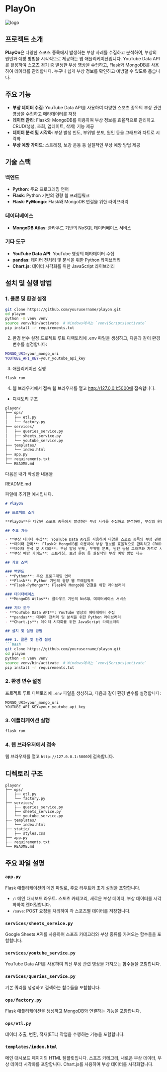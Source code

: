 # PlayOn 
![logo](src/static/img/palyon-log-img.jpeg)

## 프로젝트 소개

**PlayOn**은 다양한 스포츠 종목에서 발생하는 부상 사례를 수집하고 분석하여, 부상의 원인과 예방 방법을 시각적으로 제공하는 웹 애플리케이션입니다. YouTube Data API를 활용하여 스포츠 경기 중 발생한 부상 영상을 수집하고, Flask와 MongoDB를 사용하여 데이터를 관리합니다. 누구나 쉽게 부상 정보를 확인하고 예방할 수 있도록 돕습니다.

## 주요 기능

- **부상 데이터 수집**: YouTube Data API를 사용하여 다양한 스포츠 종목의 부상 관련 영상을 수집하고 메타데이터를 저장
- **데이터 관리**: Flask와 MongoDB를 이용하여 부상 정보를 효율적으로 관리하고 CRUD(생성, 조회, 업데이트, 삭제) 기능 제공
- **데이터 분석 및 시각화**: 부상 발생 빈도, 부위별 분포, 원인 등을 그래프와 차트로 시각화
- **부상 예방 가이드**: 스트레칭, 보강 운동 등 실질적인 부상 예방 방법 제공

## 기술 스택

### 백엔드
- **Python**: 주요 프로그래밍 언어
- **Flask**: Python 기반의 경량 웹 프레임워크
- **Flask-PyMongo**: Flask와 MongoDB 연결을 위한 라이브러리

### 데이터베이스
- **MongoDB Atlas**: 클라우드 기반의 NoSQL 데이터베이스 서비스

### 기타 도구
- **YouTube Data API**: YouTube 영상의 메타데이터 수집
- **pandas**: 데이터 전처리 및 분석을 위한 Python 라이브러리
- **Chart.js**: 데이터 시각화를 위한 JavaScript 라이브러리

## 설치 및 실행 방법

### 1. 클론 및 환경 설정
```bash
git clone https://github.com/yourusername/playon.git
cd playon
python -m venv venv
source venv/bin/activate  # Windows에서는 `venv\Scripts\activate`
pip install -r requirements.txt
```

2. 환경 변수 설정
프로젝트 루트 디렉토리에 .env 파일을 생성하고, 다음과 같이 환경 변수를 설정합니다:
```bash
MONGO_URI=your_mongo_uri
YOUTUBE_API_KEY=your_youtube_api_key
```

3. 애플리케이션 실행

```bash
flask run
```

4. 웹 브라우저에서 접속
웹 브라우저를 열고 http://127.0.0.1:5000에 접속합니다.

- 디렉토리 구조
```markdown
playon/
├── ops/
│   ├── etl.py
│   └── factory.py
├── services/
│   ├── queries_service.py
│   ├── sheets_service.py
│   └── youtube_service.py
├── templates/
│   └── index.html
├── app.py
├── requirements.txt
└── README.md
```
다음은 내가 작성한 내용을 

README.md

 파일에 추가한 예시입니다.

```markdown
# PlayOn

## 프로젝트 소개

**PlayOn**은 다양한 스포츠 종목에서 발생하는 부상 사례를 수집하고 분석하여, 부상의 원인과 예방 방법을 시각적으로 제공하는 웹 애플리케이션입니다. YouTube Data API를 활용하여 스포츠 경기 중 발생한 부상 영상을 수집하고, Flask와 MongoDB를 사용하여 데이터를 관리합니다. 누구나 쉽게 부상 정보를 확인하고 예방할 수 있도록 돕습니다.

## 주요 기능

- **부상 데이터 수집**: YouTube Data API를 사용하여 다양한 스포츠 종목의 부상 관련 영상을 수집하고 메타데이터를 저장
- **데이터 관리**: Flask와 MongoDB를 이용하여 부상 정보를 효율적으로 관리하고 CRUD(생성, 조회, 업데이트, 삭제) 기능 제공
- **데이터 분석 및 시각화**: 부상 발생 빈도, 부위별 분포, 원인 등을 그래프와 차트로 시각화
- **부상 예방 가이드**: 스트레칭, 보강 운동 등 실질적인 부상 예방 방법 제공

## 기술 스택

### 백엔드
- **Python**: 주요 프로그래밍 언어
- **Flask**: Python 기반의 경량 웹 프레임워크
- **Flask-PyMongo**: Flask와 MongoDB 연결을 위한 라이브러리

### 데이터베이스
- **MongoDB Atlas**: 클라우드 기반의 NoSQL 데이터베이스 서비스

### 기타 도구
- **YouTube Data API**: YouTube 영상의 메타데이터 수집
- **pandas**: 데이터 전처리 및 분석을 위한 Python 라이브러리
- **Chart.js**: 데이터 시각화를 위한 JavaScript 라이브러리

## 설치 및 실행 방법

### 1. 클론 및 환경 설정
```bash
git clone https://github.com/yourusername/playon.git
cd playon
python -m venv venv
source venv/bin/activate  # Windows에서는 `venv\Scripts\activate`
pip install -r requirements.txt
```

### 2. 환경 변수 설정
프로젝트 루트 디렉토리에 `.env` 파일을 생성하고, 다음과 같이 환경 변수를 설정합니다:
```
MONGO_URI=your_mongo_uri
YOUTUBE_API_KEY=your_youtube_api_key
```

### 3. 애플리케이션 실행
```bash
flask run
```

### 4. 웹 브라우저에서 접속
웹 브라우저를 열고 `http://127.0.0.1:5000`에 접속합니다.

## 디렉토리 구조
```
playon/
├── ops/
│   ├── etl.py
│   └── factory.py
├── services/
│   ├── queries_service.py
│   ├── sheets_service.py
│   └── youtube_service.py
├── templates/
│   └── index.html
├── static/
│   ├── styles.css
├── app.py
├── requirements.txt
└── README.md
```

## 주요 파일 설명

### `app.py`
Flask 애플리케이션의 메인 파일로, 주요 라우트와 초기 설정을 포함합니다.
- `/`: 메인 대시보드 라우트. 스포츠 카테고리, 새로운 부상 데이터, 부상 데이터를 시각화하여 렌더링합니다.
- `/save`: POST 요청을 처리하여 각 스포츠별 데이터를 저장합니다.

### `services/sheets_service.py`
Google Sheets API를 사용하여 스포츠 카테고리와 부상 종류를 가져오는 함수들을 포함합니다.

### `services/youtube_service.py`
YouTube Data API를 사용하여 최신 부상 관련 영상을 가져오는 함수들을 포함합니다.

### `services/queries_service.py`
기본 쿼리를 생성하고 검색하는 함수들을 포함합니다.

### `ops/factory.py`
Flask 애플리케이션을 생성하고 MongoDB와 연결하는 기능을 포함합니다.

### `ops/etl.py`
데이터 추출, 변환, 적재(ETL) 작업을 수행하는 기능을 포함합니다.

### `templates/index.html`
메인 대시보드 페이지의 HTML 템플릿입니다. 스포츠 카테고리, 새로운 부상 데이터, 부상 데이터 시각화를 포함합니다. Chart.js를 사용하여 부상 데이터를 시각화합니다.